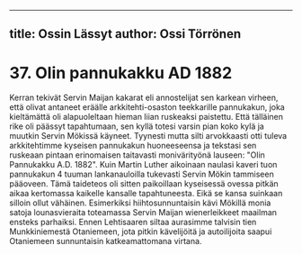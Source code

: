 
---
title: Ossin Lässyt
author: Ossi Törrönen
---

    
# 37. Olin pannukakku AD 1882

Kerran tekivät Servin Maijan kakarat eli annostelijat sen karkean virheen, että olivat antaneet eräälle 
arkkitehti-osaston teekkarille pannukakun, joka kieltämättä oli alapuoleltaan hieman liian ruskeaksi 
paistettu. Että tälläinen rike oli päässyt tapahtumaan, sen kyllä totesi varsin pian koko kylä ja muutkin 
Servin Mökissä käyneet. Tyynesti mutta silti arvokkaasti otti tuleva arkkitehtimme kyseisen 
pannukakun huoneeseensa ja tekstasi sen ruskeaan pintaan erinomaisen taitavasti monivärityönä 
lauseen: "Olin Pannukakku A.D. 1882". Kuin Martin Luther aikoinaan naulasi kaveri tuon pannukakun 
4 tuuman lankanauloilla tukevasti Servin Mökin tammiseen pääoveen. Tämä taideteos oli sitten 
paikoillaan kyseisessä ovessa pitkän aikaa kertomassa kaikelle kansalle tapahtuneesta. Eikä se kansa 
suinkaan silloin ollut vähäinen. Esimerkiksi hiihtosunnuntaisin kävi Mökillä monia satoja 
lounasvieraita toteamassa Servin Maijan wienerleikkeet maailman ensteks parhaiksi. Ennen 
Lehtisaaren siltaa aurasimme talvisin tien Munkkiniemestä Otaniemeen, jota pitkin kävelijöitä ja 
autoilijoita saapui Otaniemeen sunnuntaisin katkeamattomana virtana.
